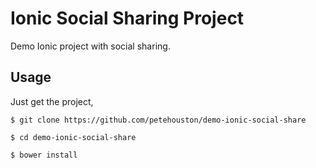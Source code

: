 # Ionic Social Sharing Project

Demo Ionic project with social sharing.

## Usage

Just get the project,

```
$ git clone https://github.com/petehouston/demo-ionic-social-share

$ cd demo-ionic-social-share

$ bower install
```